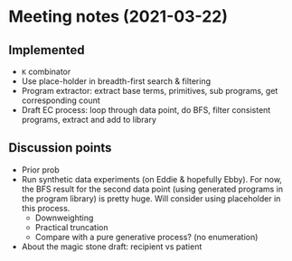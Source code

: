 # Meeting notes (2021-03-22)

## Implemented

- `K` combinator
- Use place-holder in breadth-first search & filtering
- Program extractor: extract base terms, primitives, sub programs, get corresponding count
- Draft EC process: loop through data point, do BFS, filter consistent programs, extract and add to library

## Discussion points

- Prior prob
- Run synthetic data experiments (on Eddie & hopefully Ebby). For now, the BFS result for the second data point (using generated programs in the program library) is pretty huge. Will consider using placeholder in this process.
  - Downweighting
  - Practical truncation
  - Compare with a pure generative process? (no enumeration)
- About the magic stone draft: recipient vs patient

